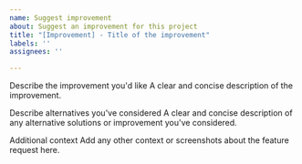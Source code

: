 ```yaml
---
name: Suggest improvement
about: Suggest an improvement for this project
title: "[Improvement] - Title of the improvement"
labels: ''
assignees: ''

---
```


Describe the improvement you'd like
A clear and concise description of the improvement.

Describe alternatives you've considered
A clear and concise description of any alternative solutions or improvement you've considered.

Additional context
Add any other context or screenshots about the feature request here.
